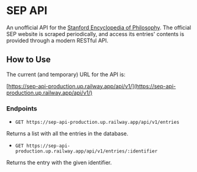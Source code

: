 # SEP API

An unofficial API for the [Stanford Encyclopedia of
Philosophy](https://plato.stanford.edu/). The official SEP website is scraped
periodically, and access its entries' contents is provided through a modern
RESTful API.

## How to Use

The current (and temporary) URL for the API is:

[https://sep-api-production.up.railway.app/api/v1/](https://sep-api-production.up.railway.app/api/v1/)

### Endpoints

- `GET https://sep-api-production.up.railway.app/api/v1/entries`

Returns a list with all the entries in the database.

- `GET https://sep-api-production.up.railway.app/api/v1/entries/:identifier`

Returns the entry with the given identifier.
